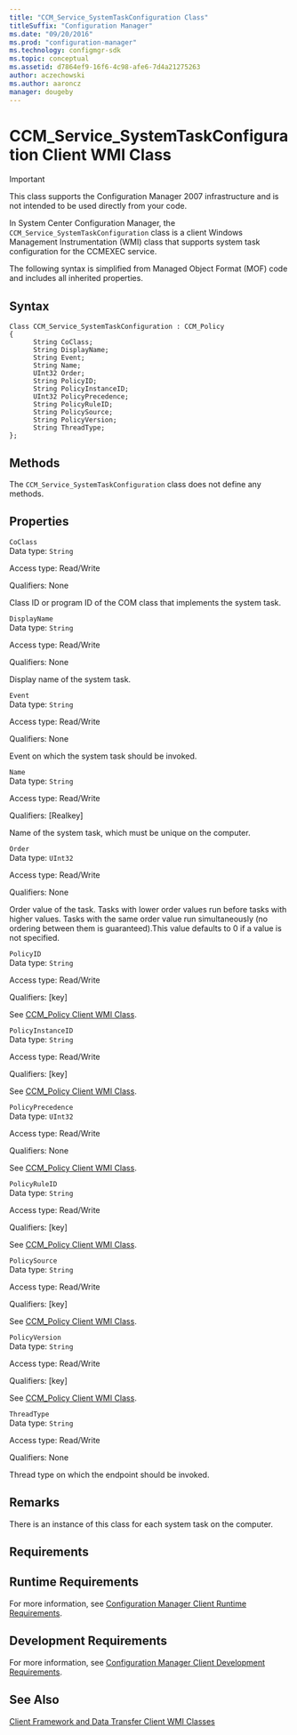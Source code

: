 ```yaml
---
title: "CCM_Service_SystemTaskConfiguration Class"
titleSuffix: "Configuration Manager"
ms.date: "09/20/2016"
ms.prod: "configuration-manager"
ms.technology: configmgr-sdk
ms.topic: conceptual
ms.assetid: d7864ef9-16f6-4c98-afe6-7d4a21275263
author: aczechowski
ms.author: aaroncz
manager: dougeby
---
```

# CCM_Service_SystemTaskConfiguration Client WMI Class
> [!IMPORTANT]
>  This class supports the Configuration Manager 2007 infrastructure and is not intended to be used directly from your code.  

 In System Center Configuration Manager, the `CCM_Service_SystemTaskConfiguration` class is a client Windows Management Instrumentation (WMI) class that supports system task configuration for the CCMEXEC service.  

 The following syntax is simplified from Managed Object Format (MOF) code and includes all inherited properties.  

## Syntax  

```  
Class CCM_Service_SystemTaskConfiguration : CCM_Policy  
{  
      String CoClass;  
      String DisplayName;  
      String Event;  
      String Name;  
      UInt32 Order;  
      String PolicyID;  
      String PolicyInstanceID;  
      UInt32 PolicyPrecedence;  
      String PolicyRuleID;  
      String PolicySource;  
      String PolicyVersion;  
      String ThreadType;  
};  
```  

## Methods  
 The `CCM_Service_SystemTaskConfiguration` class does not define any methods.  

## Properties  
 `CoClass`  
 Data type: `String`  

 Access type: Read/Write  

 Qualifiers: None  

 Class ID or program ID of the COM class that implements the system task.  

 `DisplayName`  
 Data type: `String`  

 Access type: Read/Write  

 Qualifiers: None  

 Display name of the system task.  

 `Event`  
 Data type: `String`  

 Access type: Read/Write  

 Qualifiers: None  

 Event on which the system task should be invoked.  

 `Name`  
 Data type: `String`  

 Access type: Read/Write  

 Qualifiers: [Realkey]  

 Name of the system task, which must be unique on the computer.  

 `Order`  
 Data type: `UInt32`  

 Access type: Read/Write  

 Qualifiers: None  

 Order value of the task. Tasks with lower order values run before tasks with higher values. Tasks with the same order value run simultaneously (no ordering between them is guaranteed).This value defaults to 0 if a value is not specified.  

 `PolicyID`  
 Data type: `String`  

 Access type: Read/Write  

 Qualifiers: [key]  

 See [CCM_Policy Client WMI Class](../../../../../develop/reference/core/clients/client-classes/ccm_policy-client-wmi-class.md).  

 `PolicyInstanceID`  
 Data type: `String`  

 Access type: Read/Write  

 Qualifiers: [key]  

 See [CCM_Policy Client WMI Class](../../../../../develop/reference/core/clients/client-classes/ccm_policy-client-wmi-class.md).  

 `PolicyPrecedence`  
 Data type: `UInt32`  

 Access type: Read/Write  

 Qualifiers: None  

 See [CCM_Policy Client WMI Class](../../../../../develop/reference/core/clients/client-classes/ccm_policy-client-wmi-class.md).  

 `PolicyRuleID`  
 Data type: `String`  

 Access type: Read/Write  

 Qualifiers: [key]  

 See [CCM_Policy Client WMI Class](../../../../../develop/reference/core/clients/client-classes/ccm_policy-client-wmi-class.md).  

 `PolicySource`  
 Data type: `String`  

 Access type: Read/Write  

 Qualifiers: [key]  

 See [CCM_Policy Client WMI Class](../../../../../develop/reference/core/clients/client-classes/ccm_policy-client-wmi-class.md).  

 `PolicyVersion`  
 Data type: `String`  

 Access type: Read/Write  

 Qualifiers: [key]  

 See [CCM_Policy Client WMI Class](../../../../../develop/reference/core/clients/client-classes/ccm_policy-client-wmi-class.md).  

 `ThreadType`  
 Data type: `String`  

 Access type: Read/Write  

 Qualifiers: None  

 Thread type on which the endpoint should be invoked.  

## Remarks  
 There is an instance of this class for each system task on the computer.  

## Requirements  

## Runtime Requirements  
 For more information, see [Configuration Manager Client Runtime Requirements](../../../../../develop/core/reqs/client-runtime-requirements.md).  

## Development Requirements  
 For more information, see [Configuration Manager Client Development Requirements](../../../../../develop/core/reqs/client-development-requirements.md).  

## See Also  
 [Client Framework and Data Transfer Client WMI Classes](../../../../../develop/reference/core/clients/client-classes/client-framework-and-data-transfer-client-wmi-classes.md)
